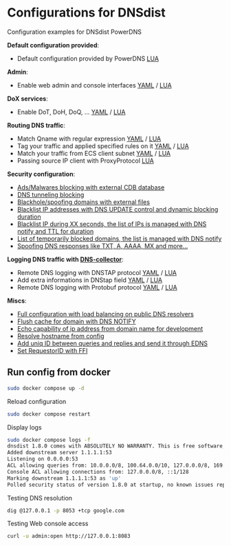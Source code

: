 # Configurations for DNSdist

Configuration examples for DNSdist PowerDNS

**Default configuration provided**:

- Default configuration provided by PowerDNS [LUA](./lua/default_config.lua)

**Admin**:

- Enable web admin and console interfaces [YAML](./yaml/admin_config.yml) / [LUA](./lua/admin_config.lua)

**DoX services**:

- Enable DoT, DoH, DoQ, ... [YAML](./yaml/services_dox.yml) / [LUA](./lua/services_dox.lua)

**Routing DNS traffic**:

- Match Qname with regular expression [YAML](./yaml/routing_regex.yml) / [LUA](./lua/routing_regex.lua)
- Tag your traffic and applied specified rules on it [YAML](./yaml/routing_tag_traffic.yml) / [LUA](./lua/routing_tag_traffic.lua)
- Match your traffic from ECS client subnet [YAML](./yaml/routing_decode_ecs.yml) / [LUA](./lua/decode_ecs.lua)
- Passing source IP client with ProxyProtocol [LUA](./lua/routing_add_proxyprotocol.lua)

**Security configuration**:

- [Ads/Malwares blocking with external CDB database](./lua/security_blacklist_cdb.lua)
- [DNS tunneling blocking](./lua/security_blocking_dnstunneling.lua)
- [Blackhole/spoofing domains with external files](./lua/security_blackhole_domains.lua)
- [Blacklist IP addresses with DNS UPDATE control and dynamic blocking duration](./lua/security_blacklist_ip_dnsupdate.lua)
- [Blacklist IP during XX seconds, the list of IPs is managed with DNS notify and TTL for duration](./lua/security_blacklist_ip_notify.lua)
- [List of temporarily blocked domains, the list is managed with DNS notify](./lua/security_blocklist_domains.lua)
- [Spoofing DNS responses like TXT, A, AAAA, MX and more...](./lua/security_spoofing_qtype.lua)

**Logging DNS traffic with [DNS-collector](https://github.com/dmachard/DNS-collector)**:

- Remote DNS logging with DNSTAP protocol [YAML](./yaml/logging_dnstap.yml) / [LUA](./lua/logging_dnstap.lua)
- Add extra informations in DNStap field [YAML](./yaml/logging_dnstap_extra.yml) / [LUA](./lua/logging_dnstap_extra.lua)
- Remote DNS logging with Protobuf protocol [YAML](./yaml/logging_protobuf.yml) / [LUA](./lua/logging_protobuf.lua)

**Miscs**:

- [Full configuration with load balancing on public DNS resolvers](./lua/miscs_basic_config.lua)
- [Flush cache for domain with DNS NOTIFY](./lua/miscs_cache_flush_notify.lua)
- [Echo capability of ip address from domain name for development](./lua/miscs_echoip.lua)
- [Resolve hostname from config](./lua/miscs_resolve_hostname.lua)
- [Add uniq ID between queries and replies and send it through EDNS](./lua/miscs_add_uniqid.lua)
- [Set RequestorID with FFI](./lua/miscs_ffi_requestorid.lua)

## Run config from docker

```bash
sudo docker compose up -d
```

Reload configuration

```bash
sudo docker compose restart
```

Display logs

```bash
sudo docker compose logs -f
dnsdist 1.8.0 comes with ABSOLUTELY NO WARRANTY. This is free software, and you are welcome to redistribute it according to the terms of the GPL version 2
Added downstream server 1.1.1.1:53
Listening on 0.0.0.0:53
ACL allowing queries from: 10.0.0.0/8, 100.64.0.0/10, 127.0.0.0/8, 169.254.0.0/16, 172.16.0.0/12, 192.168.0.0/16, ::1/128, fc00::/7, fe80::/10
Console ACL allowing connections from: 127.0.0.0/8, ::1/128
Marking downstream 1.1.1.1:53 as 'up'
Polled security status of version 1.8.0 at startup, no known issues reported: OK
```

Testing DNS resolution

```bash
dig @127.0.0.1 -p 8053 +tcp google.com
```

Testing Web console access

```bash
curl -u admin:open http://127.0.0.1:8083
```
